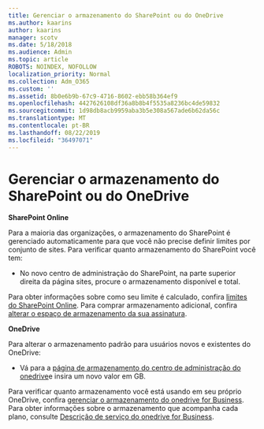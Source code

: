 ```yaml
---
title: Gerenciar o armazenamento do SharePoint ou do OneDrive
ms.author: kaarins
author: kaarins
manager: scotv
ms.date: 5/18/2018
ms.audience: Admin
ms.topic: article
ROBOTS: NOINDEX, NOFOLLOW
localization_priority: Normal
ms.collection: Adm_O365
ms.custom: ''
ms.assetid: 8b0e6b9b-67c9-4716-8602-ebb58b364ef9
ms.openlocfilehash: 4427626108df36a8b8b4f5535a8236bc4de59832
ms.sourcegitcommit: 1d98db8acb9959aba3b5e308a567ade6b62da56c
ms.translationtype: MT
ms.contentlocale: pt-BR
ms.lasthandoff: 08/22/2019
ms.locfileid: "36497071"
---
```

# <a name="manage-your-sharepoint-or-onedrive-storage"></a>Gerenciar o armazenamento do SharePoint ou do OneDrive

 **SharePoint Online**
  
Para a maioria das organizações, o armazenamento do SharePoint é gerenciado automaticamente para que você não precise definir limites por conjunto de sites. Para verificar quanto armazenamento do SharePoint você tem:
  
- No novo centro de administração do SharePoint, na parte superior direita da página sites, procure o armazenamento disponível e total.
    
Para obter informações sobre como seu limite é calculado, confira [limites do SharePoint Online](https://go.microsoft.com/fwlink/p/?LinkID=856113). Para comprar armazenamento adicional, confira [alterar o espaço de armazenamento da sua assinatura](https://go.microsoft.com/fwlink/?linkid=866428).
  
 **OneDrive**
  
Para alterar o armazenamento padrão para usuários novos e existentes do OneDrive:
  
- Vá para a [página de armazenamento do centro de administração do onedrive](https://admin.onedrive.com/?v=StorageSettings)e insira um novo valor em GB.
    
Para verificar quanto armazenamento você está usando em seu próprio OneDrive, confira [gerenciar o armazenamento do onedrive for Business](https://go.microsoft.com/fwlink/?linkid=866429). Para obter informações sobre o armazenamento que acompanha cada plano, consulte [Descrição de serviço do onedrive for Business](https://go.microsoft.com/fwlink/p/?LinkID=826071).
  

